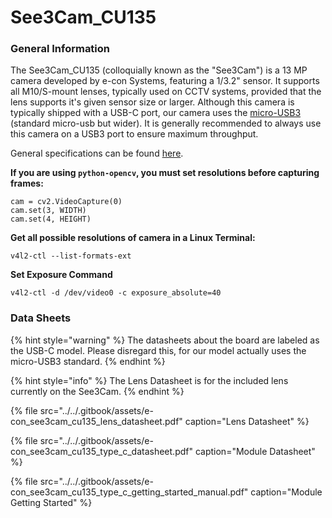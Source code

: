 # See3Cam\_CU135

### General Information

The See3Cam\_CU135 \(colloquially known as the "See3Cam"\) is a 13 MP camera developed by e-con Systems, featuring a 1/3.2" sensor. It supports all M10/S-mount lenses, typically used on CCTV systems, provided that the lens supports it's given sensor size or larger. Although this camera is typically shipped with a USB-C port, our camera uses the [micro-USB3](https://images-na.ssl-images-amazon.com/images/I/61ogJoJXjEL._SY355_.jpg) \(standard micro-usb but wider\). It is generally recommended to always use this camera on a USB3 port to ensure maximum throughput.

General specifications can be found [here](https://www.e-consystems.com/4k-usb-camera.asp).

**If you are using `python-opencv`, you must set resolutions before capturing frames:**

```text
cam = cv2.VideoCapture(0)
cam.set(3, WIDTH)
cam.set(4, HEIGHT)
```

**Get all possible resolutions of camera in a Linux Terminal:**

```text
v4l2-ctl --list-formats-ext
```

**Set Exposure Command**

```text
v4l2-ctl -d /dev/video0 -c exposure_absolute=40
```

### Data Sheets

{% hint style="warning" %}
The datasheets about the board are labeled as the USB-C model. Please disregard this, for our model actually uses the micro-USB3 standard.
{% endhint %}

{% hint style="info" %}
The Lens Datasheet is for the included lens currently on the See3Cam. 
{% endhint %}

{% file src="../../.gitbook/assets/e-con\_see3cam\_cu135\_lens\_datasheet.pdf" caption="Lens Datasheet" %}

{% file src="../../.gitbook/assets/e-con\_see3cam\_cu135\_type\_c\_datasheet.pdf" caption="Module Datasheet" %}

{% file src="../../.gitbook/assets/e-con\_see3cam\_cu135\_type\_c\_getting\_started\_manual.pdf" caption="Module Getting Started" %}













